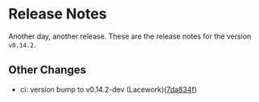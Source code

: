 # Release Notes
Another day, another release. These are the release notes for the version `v0.14.2`.

## Other Changes
* ci: version bump to v0.14.2-dev (Lacework)([7da834f](https://github.com/lacework/terraform-aws-agentless-scanning/commit/7da834f469033a7941f481a97322c3a632013366))
